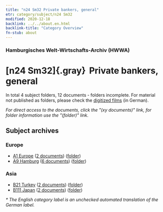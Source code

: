 ```yaml
---
title: "n24 Sm32 Private bankers, general"
etr: category/subject/n24 Sm32
modified: 2020-12-18
backlink: ../../about.en.html
backlink-title: "Category Overview"
fn-stub: about
---
```


### Hamburgisches Welt-Wirtschafts-Archiv (HWWA)
# [n24 Sm32]{.gray}&#8201; Private bankers, general&#160; 





In total 4 subject folders, 12 documents - folders incomplete.
For material not published as folders, please check the [digitized films](/film/h1_sh) (in German).

_For direct access to the documents, click the "(xy documents)" link, for folder information use the "(folder)" link._

## Subject archives



### Europe

- [A1 Europe](../../../geo/about.en.html#A1) (<a href="https://dfg-viewer.de/show/?tx_dlf[id]=https://pm20.zbw.eu/mets/sh/1408xx/140892/1454xx/145402/public.mets.en.xml" target="_blank">2 documents</a>) ([folder](http://purl.org/pressemappe20/folder/sh/140892,145402))
- [A9 Hamburg](../../../geo/about.en.html#A9) (<a href="https://dfg-viewer.de/show/?tx_dlf[id]=https://pm20.zbw.eu/mets/sh/1409xx/140905/1454xx/145402/public.mets.en.xml" target="_blank">6 documents</a>) ([folder](http://purl.org/pressemappe20/folder/sh/140905,145402))

### Asia

- [B21 Turkey](../../../geo/about.en.html#B21) (<a href="https://dfg-viewer.de/show/?tx_dlf[id]=https://pm20.zbw.eu/mets/sh/1411xx/141111/1454xx/145402/public.mets.en.xml" target="_blank">2 documents</a>) ([folder](http://purl.org/pressemappe20/folder/sh/141111,145402))
- [B111 Japan](../../../geo/about.en.html#B111) (<a href="https://dfg-viewer.de/show/?tx_dlf[id]=https://pm20.zbw.eu/mets/sh/1412xx/141272/1454xx/145402/public.mets.en.xml" target="_blank">2 documents</a>) ([folder](http://purl.org/pressemappe20/folder/sh/141272,145402))


_* The English category label is an unchecked automated translation of the German label._

